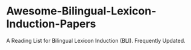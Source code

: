 # Awesome-Bilingual-Lexicon-Induction-Papers
A Reading List for Bilingual Lexicon Induction (BLI). Frequently Updated.
